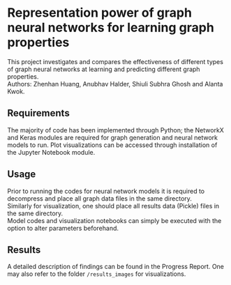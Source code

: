 # Representation power of graph neural networks for learning graph properties

This project investigates and compares the effectiveness of different types of graph neural networks at learning and predicting different graph properties.  
Authors: Zhenhan Huang, Anubhav Halder, Shiuli Subhra Ghosh and Alanta Kwok. 

## Requirements
The majority of code has been implemented through Python; the NetworkX and Keras modules are required for graph generation and neural network models to run. Plot visualizations can be accessed through installation of the Jupyter Notebook module.

## Usage
Prior to running the codes for neural network models it is required to decompress and place all graph data files in the same directory.  
Similarly for visualization, one should place all results data (Pickle) files in the same directory.  
Model codes and visualization notebooks can simply be executed with the option to alter parameters beforehand.

## Results
A detailed description of findings can be found in the Progress Report. One may also refer to the folder `/results_images` for visualizations.
